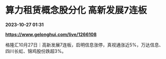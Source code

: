 # 算力租赁概念股分化 高新发展7连板

**2023-10-27 01:31**

**https://www.gelonghui.com/live/1266108**

格隆汇10月27日｜高新发展7连板，启明信息涨停，真视通涨近5%，万达信息、四川长虹、锦鸡股份跌超3%。